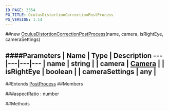 ```yaml
---
ID_PAGE: 3354
PG_TITLE: OculusDistortionCorrectionPostProcess
PG_VERSION: 1.14
---
```

##new [OculusDistortionCorrectionPostProcess](page.php?p=3354)(name, camera, isRightEye, cameraSettings)

####Parameters
 | Name | Type | Description
---|---|---|---
 | name | string | 
 | camera | [Camera](page.php?p=3249) | 
 | isRightEye | boolean | 
 | cameraSettings | any | 
---

##Extends [PostProcess](page.php?p=3346)
##Members

###aspectRatio : number




##Methods

